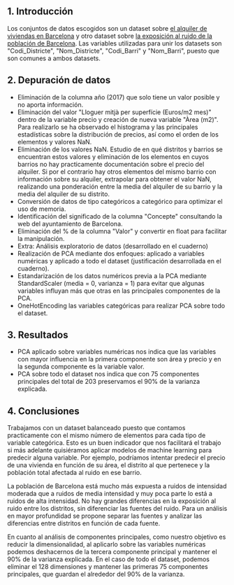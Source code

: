## 1. Introducción
Los conjuntos de datos escogidos son un dataset sobre [el alquiler de viviendas en Barcelona](https://opendata-ajuntament.barcelona.cat/data/es/dataset/est-mercat-immobiliari-lloguer-mitja-mensual/resource/0a71a12d-55fa-4a76-b816-4ee55f84d327) y otro dataset sobre [la exposición al ruido de la población de Barcelona](https://opendata-ajuntament.barcelona.cat/data/es/dataset/poblacio-exposada-mapa-estrategic-soroll/resource/3846500e-72aa-4780-967f-f09aa184eaba). 
Las variables utilizadas para unir los datasets son "Codi_Districte", "Nom_Districte", "Codi_Barri" y "Nom_Barri", puesto que son comunes a ambos datasets.

## 2. Depuración de datos
- Eliminación de la columna año (2017) que solo tiene un valor posible y no aporta información.
- Eliminación del valor "Lloguer mitjà per superfície (Euros/m2 mes)" dentro de la variable precio y creación de nueva variable "Àrea (m2)". Para realizarlo se ha observado el histograma y las principales estadísticas sobre la distribución de precios, así como el orden de los elementos y valores NaN.
-  Eliminación de los valores NaN. Estudio de en qué distritos y barrios se encuentran estos valores y eliminación de los elementos en cuyos barrios no hay practicamente documentación sobre el precio del alquiler. Si por el contrario hay otros elementos del mismo barrio con información sobre su alquiler, extrapolar para obtener el valor NaN, realizando una ponderación entre la media del alquiler de su barrio y la media del alquiler de su distrito.
- Conversión de datos de tipo categóricos a categórico para optimizar el uso de memoria.
- Identificación del significado de la columna "Concepte" consultando la web del ayuntamiento de Barcelona.
- Eliminación del % de la columna "Valor" y convertir en float para facilitar la manipulación.
- Extra: Análisis exploratorio de datos (desarrollado en el cuaderno)
- Realización de PCA mediante dos enfoques: aplicado a variables numéricas y aplicado a todo el dataset (justificación desarrollada en el cuaderno).
- Estandarización de los datos numéricos previa a la PCA mediante StandardScaler (media = 0, varianza = 1) para evitar que algunas variables influyan más que otras en las principales componentes de la PCA.
- OneHotEncoding las variables categóricas para realizar PCA sobre todo el dataset.

## 3. Resultados
- PCA aplicado sobre variables numéricas nos indica que las variables con mayor influencia en la primera componente son área y precio y en la segunda componente es la variable valor.
- PCA sobre todo el dataset nos indica que con 75 componentes principales del total de 203 preservamos el 90% de la varianza explicada.

## 4. Conclusiones
Trabajamos con un dataset balanceado puesto que contamos practicamente con el mismo número de elementos para cada tipo de variable categórica. Esto es un buen indicador que nos facilitará el trabajo si más adelante quisiéramos aplicar modelos de machine learning para predecir alguna variable. Por ejemplo, podríamos intentar predecir el precio de una vivienda en función de su área, el distrito al que pertenece y la población total afectada al ruido en ese barrio.

La población de Barcelona está mucho más expuesta a ruidos de intensidad moderada que a ruidos de media intensidad y muy poca parte lo está a ruidos de alta intensidad. No hay grandes diferencias en la exposición al ruido entre los distritos, sin diferenciar las fuentes del ruido. Para un análisis en mayor profundidad se propone separar las fuentes y analizar las diferencias entre distritos en función de cada fuente.

En cuanto al análisis de componentes principales, como nuestro objetivo es reducir la dimensionalidad, al aplicarlo sobre las variables numéricas podemos deshacernos de la tercera componente principal y mantener el 90% de la varianza explicada. En el caso de todo el dataset, podemos eliminar el 128 dimensiones y mantener las primeras 75 componentes principales, que guardan el alrededor del 90% de la varianza.
